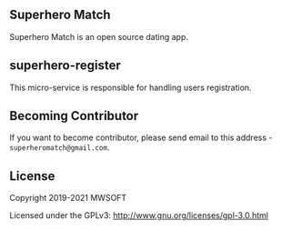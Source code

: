 ## Superhero Match
Superhero Match is an open source dating app.

## superhero-register
This micro-service is responsible for handling users registration. 

## Becoming Contributor
If you want to become contributor, please send email to this address - `superheromatch@gmail.com`.

## License
Copyright 2019-2021 MWSOFT

Licensed under the GPLv3: http://www.gnu.org/licenses/gpl-3.0.html